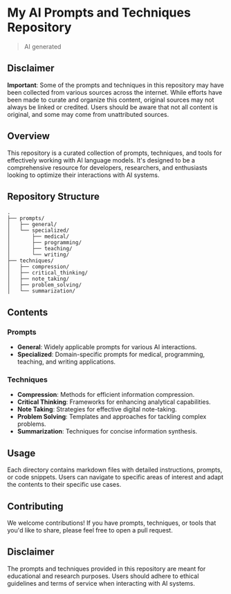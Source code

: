 # My AI Prompts and Techniques Repository

> AI generated

## Disclaimer

**Important**: Some of the prompts and techniques in this repository may have been collected from various sources across the internet. While efforts have been made to curate and organize this content, original sources may not always be linked or credited. Users should be aware that not all content is original, and some may come from unattributed sources.

## Overview

This repository is a curated collection of prompts, techniques, and tools for effectively working with AI language models. It's designed to be a comprehensive resource for developers, researchers, and enthusiasts looking to optimize their interactions with AI systems.

## Repository Structure

```
.
├── prompts/
│   ├── general/
│   └── specialized/
│       ├── medical/
│       ├── programming/
│       ├── teaching/
│       └── writing/
├── techniques/
│   ├── compression/
│   ├── critical_thinking/
│   ├── note_taking/
│   ├── problem_solving/
│   └── summarization/
```

## Contents

### Prompts

- **General**: Widely applicable prompts for various AI interactions.
- **Specialized**: Domain-specific prompts for medical, programming, teaching, and writing applications.

### Techniques

- **Compression**: Methods for efficient information compression.
- **Critical Thinking**: Frameworks for enhancing analytical capabilities.
- **Note Taking**: Strategies for effective digital note-taking.
- **Problem Solving**: Templates and approaches for tackling complex problems.
- **Summarization**: Techniques for concise information synthesis.

## Usage

Each directory contains markdown files with detailed instructions, prompts, or code snippets. Users can navigate to specific areas of interest and adapt the contents to their specific use cases.

## Contributing

We welcome contributions! If you have prompts, techniques, or tools that you'd like to share, please feel free to open a pull request.

## Disclaimer

The prompts and techniques provided in this repository are meant for educational and research purposes. Users should adhere to ethical guidelines and terms of service when interacting with AI systems.